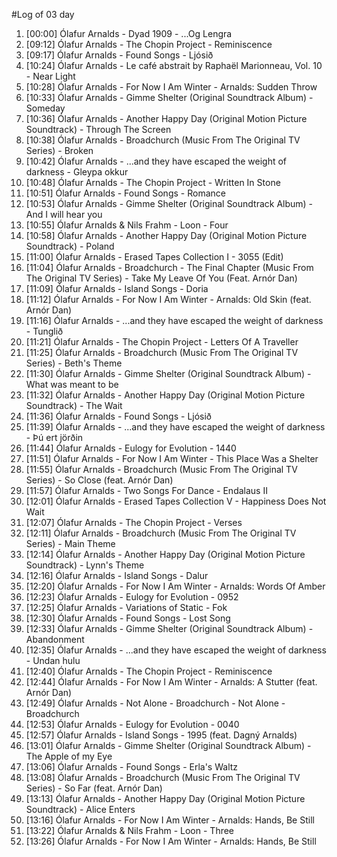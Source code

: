 #Log of 03 day

1. [00:00] Ólafur Arnalds - Dyad 1909 - ...Og Lengra
1. [09:12] Ólafur Arnalds - The Chopin Project - Reminiscence
1. [09:17] Ólafur Arnalds - Found Songs - Ljósið
1. [10:24] Ólafur Arnalds - Le café abstrait by Raphaël Marionneau, Vol. 10 - Near Light
1. [10:28] Ólafur Arnalds - For Now I Am Winter - Arnalds: Sudden Throw
1. [10:33] Ólafur Arnalds - Gimme Shelter (Original Soundtrack Album) - Someday
1. [10:36] Ólafur Arnalds - Another Happy Day (Original Motion Picture Soundtrack) - Through The Screen
1. [10:38] Ólafur Arnalds - Broadchurch (Music From The Original TV Series) - Broken
1. [10:42] Ólafur Arnalds - ...and they have escaped the weight of darkness - Gleypa okkur
1. [10:48] Ólafur Arnalds - The Chopin Project - Written In Stone
1. [10:51] Ólafur Arnalds - Found Songs - Romance
1. [10:53] Ólafur Arnalds - Gimme Shelter (Original Soundtrack Album) - And I will hear you
1. [10:55] Ólafur Arnalds & Nils Frahm - Loon - Four
1. [10:58] Ólafur Arnalds - Another Happy Day (Original Motion Picture Soundtrack) - Poland
1. [11:00] Ólafur Arnalds - Erased Tapes Collection I - 3055 (Edit)
1. [11:04] Ólafur Arnalds - Broadchurch - The Final Chapter (Music From The Original TV Series) - Take My Leave Of You (Feat. Arnór Dan)
1. [11:09] Ólafur Arnalds - Island Songs - Doria
1. [11:12] Ólafur Arnalds - For Now I Am Winter - Arnalds: Old Skin (feat. Arnór Dan)
1. [11:16] Ólafur Arnalds - ...and they have escaped the weight of darkness - Tunglið
1. [11:21] Ólafur Arnalds - The Chopin Project - Letters Of A Traveller
1. [11:25] Ólafur Arnalds - Broadchurch (Music From The Original TV Series) - Beth's Theme
1. [11:30] Ólafur Arnalds - Gimme Shelter (Original Soundtrack Album) - What was meant to be
1. [11:32] Ólafur Arnalds - Another Happy Day (Original Motion Picture Soundtrack) - The Wait
1. [11:36] Ólafur Arnalds - Found Songs - Ljósið
1. [11:39] Ólafur Arnalds - ...and they have escaped the weight of darkness - Þú ert jörðin
1. [11:44] Ólafur Arnalds - Eulogy for Evolution - 1440
1. [11:51] Ólafur Arnalds - For Now I Am Winter - This Place Was a Shelter
1. [11:55] Ólafur Arnalds - Broadchurch (Music From The Original TV Series) - So Close (feat. Arnór Dan)
1. [11:57] Ólafur Arnalds - Two Songs For Dance - Endalaus II
1. [12:01] Ólafur Arnalds - Erased Tapes Collection V - Happiness Does Not Wait
1. [12:07] Ólafur Arnalds - The Chopin Project - Verses
1. [12:11] Ólafur Arnalds - Broadchurch (Music From The Original TV Series) - Main Theme
1. [12:14] Ólafur Arnalds - Another Happy Day (Original Motion Picture Soundtrack) - Lynn's Theme
1. [12:16] Ólafur Arnalds - Island Songs - Dalur
1. [12:20] Ólafur Arnalds - For Now I Am Winter - Arnalds: Words Of Amber
1. [12:23] Ólafur Arnalds - Eulogy for Evolution - 0952
1. [12:25] Ólafur Arnalds - Variations of Static - Fok
1. [12:30] Ólafur Arnalds - Found Songs - Lost Song
1. [12:33] Ólafur Arnalds - Gimme Shelter (Original Soundtrack Album) - Abandonment
1. [12:35] Ólafur Arnalds - ...and they have escaped the weight of darkness - Undan hulu
1. [12:40] Ólafur Arnalds - The Chopin Project - Reminiscence
1. [12:44] Ólafur Arnalds - For Now I Am Winter - Arnalds: A Stutter (feat. Arnór Dan)
1. [12:49] Ólafur Arnalds - Not Alone - Broadchurch - Not Alone - Broadchurch
1. [12:53] Ólafur Arnalds - Eulogy for Evolution - 0040
1. [12:57] Ólafur Arnalds - Island Songs - 1995 (feat. Dagný Arnalds)
1. [13:01] Ólafur Arnalds - Gimme Shelter (Original Soundtrack Album) - The Apple of my Eye
1. [13:06] Ólafur Arnalds - Found Songs - Erla's Waltz
1. [13:08] Ólafur Arnalds - Broadchurch (Music From The Original TV Series) - So Far (feat. Arnór Dan)
1. [13:13] Ólafur Arnalds - Another Happy Day (Original Motion Picture Soundtrack) - Alice Enters
1. [13:16] Ólafur Arnalds - For Now I Am Winter - Arnalds: Hands, Be Still
1. [13:22] Ólafur Arnalds & Nils Frahm - Loon - Three
1. [13:26] Ólafur Arnalds - For Now I Am Winter - Arnalds: Hands, Be Still
